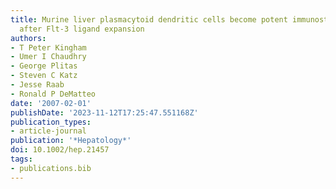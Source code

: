 ```yaml
---
title: Murine liver plasmacytoid dendritic cells become potent immunostimulatory cells
  after Flt-3 ligand expansion
authors:
- T Peter Kingham
- Umer I Chaudhry
- George Plitas
- Steven C Katz
- Jesse Raab
- Ronald P DeMatteo
date: '2007-02-01'
publishDate: '2023-11-12T17:25:47.551168Z'
publication_types:
- article-journal
publication: '*Hepatology*'
doi: 10.1002/hep.21457
tags:
- publications.bib
---
```

